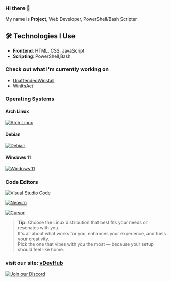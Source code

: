 ### Hi there 👋

My name is **Project**, Web Developer, PowerShell/Bash Scripter

## 🛠️ Technologies I Use

- **Frontend**: HTML, CSS, JavaScript
- **Scripting**: PowerShell,Bash

### Check out what I'm currently working on

- [UnattendedWinstall](https://github.com/deadproject/UnattendedWinstall)
- [WinltsAct](https://github.com/deadproject/WinltsAct) 

### Operating Systems

#### Arch Linux
[![Arch Linux](https://img.shields.io/badge/Arch-65%25-808080?style=for-the-badge&logo=arch-linux&logoColor=FFFFFF)](https://www.archlinux.org/)

#### Debian
[![Debian](https://img.shields.io/badge/Debian-10%25-808080?style=for-the-badge&logo=debian&logoColor=FFFFFF)](https://www.debian.org/)

#### Windows 11
[![Windows 11](https://img.shields.io/badge/Windows_11-25%25-808080?style=for-the-badge&logo=windows-11&logoColor=FFFFFF)](https://www.microsoft.com/windows/)

### Code Editors

[![Visual Studio Code](https://img.shields.io/badge/VSCode-79%25-808080?style=for-the-badge&logo=visual-studio-code&logoColor=FFFFFF)](https://code.visualstudio.com/)

[![Neovim](https://img.shields.io/badge/Neovim-15%25-808080?style=for-the-badge&logo=neovim&logoColor=FFFFFF)](https://neovim.io/)

[![Cursor](https://img.shields.io/badge/Cursor-6%25-808080?style=for-the-badge&logo=cursor&logoColor=FFFFFF)](https://www.cursor.com/)


> **Tip:** Choose the Linux distribution that best fits your needs or resonates with you.  
> It's all about what works for you, enhances your experience, and fuels your creativity.  
> Pick the one that vibes with you the most — because your setup should feel like home.

### visit our site: [vDevHub](https://vdevhub.pages.dev/)
[![Join our Discord](https://img.shields.io/badge/Join_Our_Discord-7289DA?style=for-the-badge&logo=discord&logoColor=white)](https://discord.gg/EzHu6tw5PQ) 

